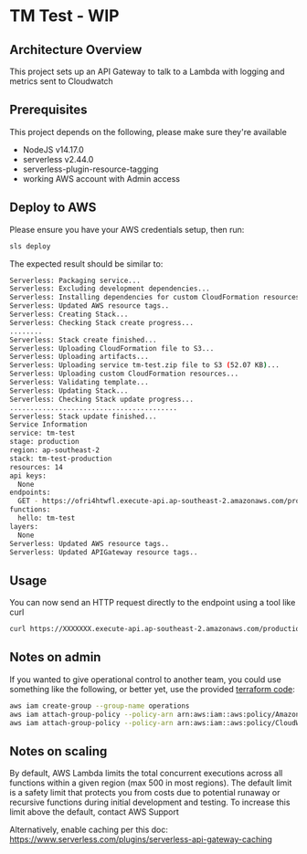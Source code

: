 # TM Test - WIP

## Architecture Overview

This project sets up an API Gateway to talk to a Lambda with logging and metrics sent to Cloudwatch

## Prerequisites

This project depends on the following, please make sure they're available

* NodeJS v14.17.0
* serverless v2.44.0
* serverless-plugin-resource-tagging
* working AWS account with Admin access

## Deploy to AWS

Please ensure you have your AWS credentials setup, then run:
````bash
sls deploy
````

The expected result should be similar to:

```bash
Serverless: Packaging service...
Serverless: Excluding development dependencies...
Serverless: Installing dependencies for custom CloudFormation resources...
Serverless: Updated AWS resource tags..
Serverless: Creating Stack...
Serverless: Checking Stack create progress...
........
Serverless: Stack create finished...
Serverless: Uploading CloudFormation file to S3...
Serverless: Uploading artifacts...
Serverless: Uploading service tm-test.zip file to S3 (52.07 KB)...
Serverless: Uploading custom CloudFormation resources...
Serverless: Validating template...
Serverless: Updating Stack...
Serverless: Checking Stack update progress...
.........................................
Serverless: Stack update finished...
Service Information
service: tm-test
stage: production
region: ap-southeast-2
stack: tm-test-production
resources: 14
api keys:
  None
endpoints:
  GET - https://ofri4htwfl.execute-api.ap-southeast-2.amazonaws.com/production/
functions:
  hello: tm-test
layers:
  None
Serverless: Updated AWS resource tags..
Serverless: Updated APIGateway resource tags..
````
## Usage

You can now send an HTTP request directly to the endpoint using a tool like curl

```bash
curl https://XXXXXXX.execute-api.ap-southeast-2.amazonaws.com/production
```
## Notes on admin
If you wanted to give operational control to another team, you could use something like the following, or better yet, use the provided [terraform code](terraform/README.md):

````bash
aws iam create-group --group-name operations
aws iam attach-group-policy --policy-arn arn:aws:iam::aws:policy/AmazonAPIGatewayAdministrator --group-name operations
aws iam attach-group-policy --policy-arn arn:aws:iam::aws:policy/CloudWatchReadOnlyAccess --group-name operations
````

## Notes on scaling

By default, AWS Lambda limits the total concurrent executions across all functions within a given region (max 500 in most regions). The default limit is a safety limit that protects you from costs due to potential runaway or recursive functions during initial development and testing. To increase this limit above the default, contact AWS Support

Alternatively, enable caching per this doc: https://www.serverless.com/plugins/serverless-api-gateway-caching

